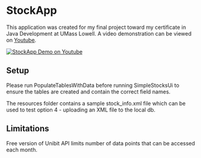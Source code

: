 # StockApp
This application was created for my final project toward my certificate in Java Development at UMass Lowell. 
A video demonstration can be viewed on [Youtube](https://youtu.be/R-iqtq5pAsw).

[![StockApp Demo on Youtube](https://img.youtube.com/vi/R-iqtq5pAsw/maxresdefault.jpg)](https://www.youtube.com/watch?v=R-iqtq5pAsw)

## Setup
Please run PopulateTablesWithData before running SimpleStocksUi to ensure
the tables are created and contain the correct field names.

The resources folder contains a sample stock_info.xml file which can be used to test
option 4 - uploading an XML file to the local db.

## Limitations
Free version of Unibit API limits number of data points that can be accessed each month.
